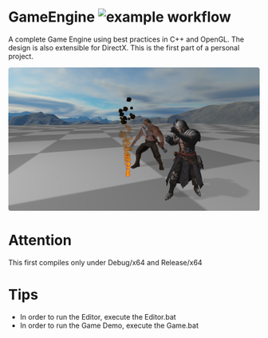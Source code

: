 # GameEngine ![example workflow](https://github.com/vagnerlands/GameEngine/actions/workflows/build.yml/badge.svg)
A complete Game Engine using best practices in C++ and OpenGL. The design is also extensible for DirectX. This is the first part of a personal project.

![alt text](https://github.com/vagnerlands/GameEngine/blob/master/Screenshots/animated_models.png?raw=true)

# Attention
This first compiles only under Debug/x64 and Release/x64

# Tips
- In order to run the Editor, execute the Editor.bat
- In order to run the Game Demo, execute the Game.bat
